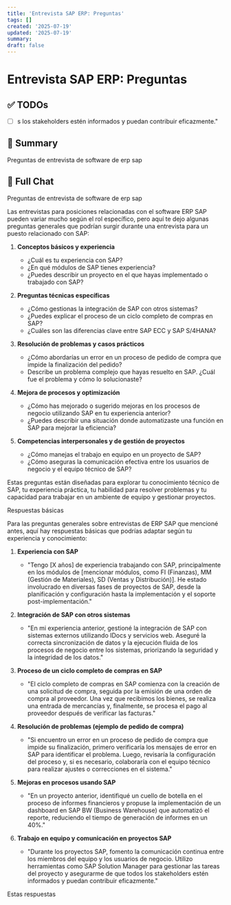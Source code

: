 ```yaml
---
title: 'Entrevista SAP ERP: Preguntas'
tags: []
created: '2025-07-19'
updated: '2025-07-19'
summary:
draft: false
---
```


# Entrevista SAP ERP: Preguntas

## ✅ TODOs
- [ ] s los stakeholders estén informados y puedan contribuir eficazmente."

## 📌 Summary
Preguntas de entrevista de software de erp sap

## 🧠 Full Chat


Preguntas de entrevista de software de erp sap



Las entrevistas para posiciones relacionadas con el software ERP SAP pueden variar mucho según el rol específico, pero aquí te dejo algunas preguntas generales que podrían surgir durante una entrevista para un puesto relacionado con SAP:

1. **Conceptos básicos y experiencia**
   - ¿Cuál es tu experiencia con SAP?
   - ¿En qué módulos de SAP tienes experiencia?
   - ¿Puedes describir un proyecto en el que hayas implementado o trabajado con SAP?

2. **Preguntas técnicas específicas**
   - ¿Cómo gestionas la integración de SAP con otros sistemas?
   - ¿Puedes explicar el proceso de un ciclo completo de compras en SAP?
   - ¿Cuáles son las diferencias clave entre SAP ECC y SAP S/4HANA?

3. **Resolución de problemas y casos prácticos**
   - ¿Cómo abordarías un error en un proceso de pedido de compra que impide la finalización del pedido?
   - Describe un problema complejo que hayas resuelto en SAP. ¿Cuál fue el problema y cómo lo solucionaste?

4. **Mejora de procesos y optimización**
   - ¿Cómo has mejorado o sugerido mejoras en los procesos de negocio utilizando SAP en tu experiencia anterior?
   - ¿Puedes describir una situación donde automatizaste una función en SAP para mejorar la eficiencia?

5. **Competencias interpersonales y de gestión de proyectos**
   - ¿Cómo manejas el trabajo en equipo en un proyecto de SAP?
   - ¿Cómo aseguras la comunicación efectiva entre los usuarios de negocio y el equipo técnico de SAP?

Estas preguntas están diseñadas para explorar tu conocimiento técnico de SAP, tu experiencia práctica, tu habilidad para resolver problemas y tu capacidad para trabajar en un ambiente de equipo y gestionar proyectos.

Respuestas básicas 

Para las preguntas generales sobre entrevistas de ERP SAP que mencioné antes, aquí hay respuestas básicas que podrías adaptar según tu experiencia y conocimiento:

1. **Experiencia con SAP**
   - "Tengo [X años] de experiencia trabajando con SAP, principalmente en los módulos de [mencionar módulos, como FI (Finanzas), MM (Gestión de Materiales), SD (Ventas y Distribución)]. He estado involucrado en diversas fases de proyectos de SAP, desde la planificación y configuración hasta la implementación y el soporte post-implementación."

2. **Integración de SAP con otros sistemas**
   - "En mi experiencia anterior, gestioné la integración de SAP con sistemas externos utilizando IDocs y servicios web. Aseguré la correcta sincronización de datos y la ejecución fluida de los procesos de negocio entre los sistemas, priorizando la seguridad y la integridad de los datos."

3. **Proceso de un ciclo completo de compras en SAP**
   - "El ciclo completo de compras en SAP comienza con la creación de una solicitud de compra, seguida por la emisión de una orden de compra al proveedor. Una vez que recibimos los bienes, se realiza una entrada de mercancías y, finalmente, se procesa el pago al proveedor después de verificar las facturas."

4. **Resolución de problemas (ejemplo de pedido de compra)**
   - "Si encuentro un error en un proceso de pedido de compra que impide su finalización, primero verificaría los mensajes de error en SAP para identificar el problema. Luego, revisaría la configuración del proceso y, si es necesario, colaboraría con el equipo técnico para realizar ajustes o correcciones en el sistema."

5. **Mejoras en procesos usando SAP**
   - "En un proyecto anterior, identifiqué un cuello de botella en el proceso de informes financieros y propuse la implementación de un dashboard en SAP BW (Business Warehouse) que automatizó el reporte, reduciendo el tiempo de generación de informes en un 40%."

6. **Trabajo en equipo y comunicación en proyectos SAP**
   - "Durante los proyectos SAP, fomento la comunicación continua entre los miembros del equipo y los usuarios de negocio. Utilizo herramientas como SAP Solution Manager para gestionar las tareas del proyecto y asegurarme de que todos los stakeholders estén informados y puedan contribuir eficazmente."

Estas respuestas